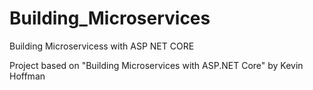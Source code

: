 # Building_Microservices
Building Microservicess with ASP NET CORE

Project based on "Building Microservices with ASP.NET Core"
by Kevin Hoffman

